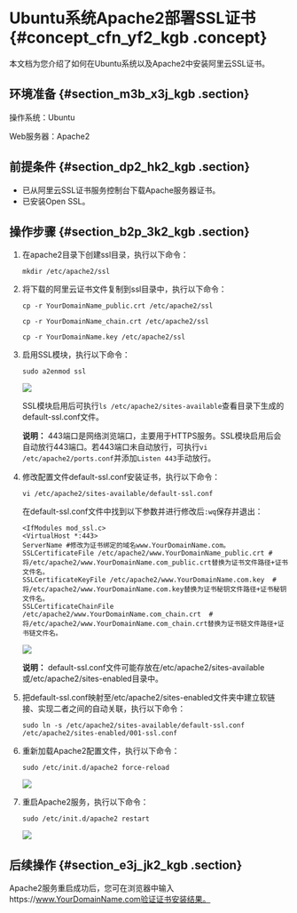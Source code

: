 # Ubuntu系统Apache2部署SSL证书 {#concept_cfn_yf2_kgb .concept}

本文档为您介绍了如何在Ubuntu系统以及Apache2中安装阿里云SSL证书。

## 环境准备 {#section_m3b_x3j_kgb .section}

操作系统：Ubuntu

Web服务器：Apache2

## 前提条件 {#section_dp2_hk2_kgb .section}

-   已从阿里云SSL证书服务控制台下载Apache服务器证书。
-   已安装Open SSL。

## 操作步骤 {#section_b2p_3k2_kgb .section}

1.  在apache2目录下创建ssl目录，执行以下命令：

    `mkdir /etc/apache2/ssl`

2.  将下载的阿里云证书文件复制到ssl目录中，执行以下命令：

    `cp -r YourDomainName_public.crt /etc/apache2/ssl`

    `cp -r YourDomainName_chain.crt /etc/apache2/ssl`

    `cp -r YourDomainName.key /etc/apache2/ssl`

3.  启用SSL模块，执行以下命令：

    `sudo a2enmod ssl`

    ![](http://static-aliyun-doc.oss-cn-hangzhou.aliyuncs.com/assets/img/93419/154717563836989_zh-CN.png)

    SSL模块启用后可执行`ls /etc/apache2/sites-available`查看目录下生成的default-ssl.conf文件。

    **说明：** 443端口是网络浏览端口，主要用于HTTPS服务。SSL模块启用后会自动放行443端口。若443端口未自动放行，可执行`vi /etc/apache2/ports.conf`并添加`Listen 443`手动放行。

4.  修改配置文件default-ssl.conf安装证书，执行以下命令：

    `vi /etc/apache2/sites-available/default-ssl.conf`

    在default-ssl.conf文件中找到以下参数并进行修改后`:wq`保存并退出：

    ```language-javascript
    <IfModules mod_ssl.c>
    <VirtualHost *:443>  
    ServerName #修改为证书绑定的域名www.YourDomainName.com。
    SSLCertificateFile /etc/apache2/www.YourDomainName_public.crt #将/etc/apache2/www.YourDomainName.com_public.crt替换为证书文件路径+证书文件名。
    SSLCertificateKeyFile /etc/apache2/www.YourDomainName.com.key  #将/etc/apache2/www.YourDomainName.com.key替换为证书秘钥文件路径+证书秘钥文件名。
    SSLCertificateChainFile /etc/apache2/www.YourDomainName.com_chain.crt  #将/etc/apache2/www.YourDomainName.com_chain.crt替换为证书链文件路径+证书链文件名。
    
    ```

    ![](http://static-aliyun-doc.oss-cn-hangzhou.aliyuncs.com/assets/img/93419/154717563836991_zh-CN.png)

    **说明：** default-ssl.conf文件可能存放在/etc/apache2/sites-available或/etc/apache2/sites-enabled目录中。

5.  把default-ssl.conf映射至/etc/apache2/sites-enabled文件夹中建立软链接、实现二者之间的自动关联，执行以下命令：

    ```
    sudo ln -s /etc/apache2/sites-available/default-ssl.conf /etc/apache2/sites-enabled/001-ssl.conf
    ```

6.  重新加载Apache2配置文件，执行以下命令：

    `sudo /etc/init.d/apache2 force-reload`

    ![](http://static-aliyun-doc.oss-cn-hangzhou.aliyuncs.com/assets/img/93419/154717563836992_zh-CN.png)

7.  重启Apache2服务，执行以下命令：

    ```
    sudo /etc/init.d/apache2 restart
    ```

    ![](http://static-aliyun-doc.oss-cn-hangzhou.aliyuncs.com/assets/img/93419/154717563836993_zh-CN.png)


## 后续操作 {#section_e3j_jk2_kgb .section}

Apache2服务重启成功后，您可在浏览器中输入https://www.YourDomainName.com验证证书安装结果。

